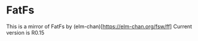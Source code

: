 # FatFs
This is a mirror of FatFs by (elm-chan)[https://elm-chan.org/fsw/ff]
Current version is R0.15
